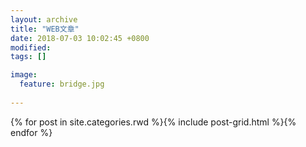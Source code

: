 ```yaml
---
layout: archive
title: "WEB文章"
date: 2018-07-03 10:02:45 +0800
modified:
tags: []

image: 
  feature: bridge.jpg
  
---
```







<div class="tiles">{% for post in site.categories.rwd %}{% include post-grid.html %}{% endfor %}</div>